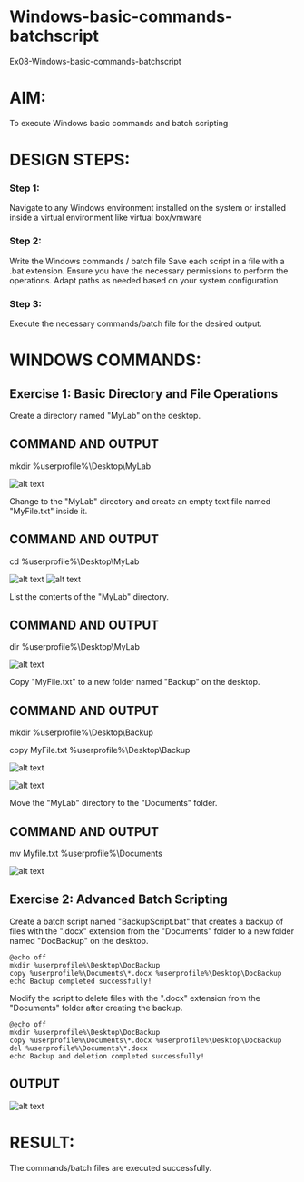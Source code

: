 # Windows-basic-commands-batchscript
Ex08-Windows-basic-commands-batchscript

# AIM:
To execute Windows basic commands and batch scripting

# DESIGN STEPS:

### Step 1:

Navigate to any Windows environment installed on the system or installed inside a virtual environment like virtual box/vmware 

### Step 2:

Write the Windows commands / batch file
Save each script in a file with a .bat extension.
Ensure you have the necessary permissions to perform the operations.
Adapt paths as needed based on your system configuration.
### Step 3:

Execute the necessary commands/batch file for the desired output. 




# WINDOWS COMMANDS:
## Exercise 1: Basic Directory and File Operations
Create a directory named "MyLab" on the desktop.


## COMMAND AND OUTPUT

mkdir %userprofile%\Desktop\MyLab

![alt text](image.png)

Change to the "MyLab" directory and create an empty text file named "MyFile.txt" inside it.


## COMMAND AND OUTPUT

cd %userprofile%\Desktop\MyLab

![alt text](image-1.png)
![alt text](image-2.png)

List the contents of the "MyLab" directory.

## COMMAND AND OUTPUT

dir %userprofile%\Desktop\MyLab

![alt text](image-3.png)

Copy "MyFile.txt" to a new folder named "Backup" on the desktop.

## COMMAND AND OUTPUT

mkdir %userprofile%\Desktop\Backup

copy MyFile.txt %userprofile%\Desktop\Backup

![alt text](image-4.png)

![alt text](image-5.png)

Move the "MyLab" directory to the "Documents" folder.


## COMMAND AND OUTPUT

mv Myfile.txt %userprofile%\Documents

![alt text](image-6.png)

## Exercise 2: Advanced Batch Scripting
Create a batch script named "BackupScript.bat" that creates a backup of files with the ".docx" extension from the "Documents" folder to a new folder named "DocBackup" on the desktop.

```
@echo off
mkdir %userprofile%\Desktop\DocBackup
copy %userprofile%\Documents\*.docx %userprofile%\Desktop\DocBackup
echo Backup completed successfully!

```

Modify the script to delete files with the ".docx" extension from the "Documents" folder after creating the backup.

```
@echo off
mkdir %userprofile%\Desktop\DocBackup
copy %userprofile%\Documents\*.docx %userprofile%\Desktop\DocBackup
del %userprofile%\Documents\*.docx
echo Backup and deletion completed successfully!

```

## OUTPUT

![alt text](image-7.png)

# RESULT:
The commands/batch files are executed successfully.

